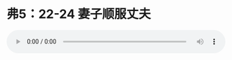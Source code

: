 # 弗5：22-24 妻子顺服丈夫

<audio style="width: 100%;" preload="false" controls controlslist="nodownload"><source src="http://file.simai.life/audio/mp3/old/12221.mp3" type="audio/mpeg">Your browser does not support the audio element.</audio>



